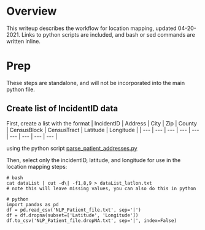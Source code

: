 # Overview
This writeup describes the workflow for location mapping, updated 04-20-2021. Links to python scripts are included, and bash or sed commands are written inline.

# Prep
These steps are standalone, and will not be incorporated into the main python file.
## Create list of IncidentID data
First, create a list with the format
| IncidentID | Address | City | Zip | County | CensusBlock | CensusTract | Latitude | Longitude |
| --- | --- | --- | --- | --- | --- | --- | --- | --- |

using the python script [parse_patient_addresses.py](https://github.com/disulfidebond/APOLLO/blob/main/loc_mapping/parse_patient_addresses.py)

Then, select only the incidentID, latitude, and longitude for use in the location mapping steps:

    # bash
    cat dataList | cut -d\| -f1,8,9 > dataList_latlon.txt
    # note this will leave missing values, you can also do this in python
    
    # python
    import pandas as pd
    df = pd.read_csv('NLP_Patient_file.txt', sep='|')
    df = df.dropna(subset=['Latitude', 'Longitude'])
    df.to_csv('NLP_Patient_file.dropNA.txt', sep='|', index=False)


